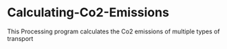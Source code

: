 # Calculating-Co2-Emissions
This Processing program calculates the Co2 emissions of multiple types of transport 

